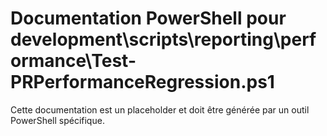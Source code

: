 # Documentation PowerShell pour development\scripts\reporting\performance\Test-PRPerformanceRegression.ps1

Cette documentation est un placeholder et doit être générée par un outil PowerShell spécifique.
